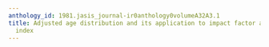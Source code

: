 ```yaml
---
anthology_id: 1981.jasis_journal-ir0anthology0volumeA32A3.1
title: Adjusted age distribution and its application to impact factor and immediacy
  index
---
```

